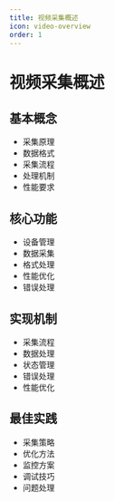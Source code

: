 ```yaml
---
title: 视频采集概述
icon: video-overview
order: 1
---
```


# 视频采集概述

## 基本概念
- 采集原理
- 数据格式
- 采集流程
- 处理机制
- 性能要求

## 核心功能
- 设备管理
- 数据采集
- 格式处理
- 性能优化
- 错误处理

## 实现机制
- 采集流程
- 数据处理
- 状态管理
- 错误处理
- 性能优化

## 最佳实践
- 采集策略
- 优化方法
- 监控方案
- 调试技巧
- 问题处理
